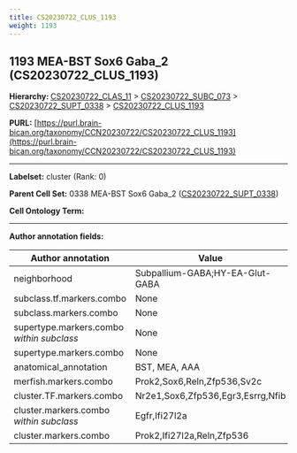 ```yaml
---
title: CS20230722_CLUS_1193
weight: 1193
---
```

## 1193 MEA-BST Sox6 Gaba_2 (CS20230722_CLUS_1193)
<b>Hierarchy: </b>
[CS20230722_CLAS_11](../CS20230722_CLAS_11) >
[CS20230722_SUBC_073](../CS20230722_SUBC_073) >
[CS20230722_SUPT_0338](../CS20230722_SUPT_0338) >
[CS20230722_CLUS_1193](../CS20230722_CLUS_1193)

**PURL:** [https://purl.brain-bican.org/taxonomy/CCN20230722/CS20230722_CLUS_1193](https://purl.brain-bican.org/taxonomy/CCN20230722/CS20230722_CLUS_1193)

---


**Labelset:** cluster (Rank: 0)

**Parent Cell Set:** 0338 MEA-BST Sox6 Gaba_2 ([CS20230722_SUPT_0338](../CS20230722_SUPT_0338))



**Cell Ontology Term:** 

[MARKER GENES.]: #


---

[TRANSFERRED ANNOTATIONS.]: #


[AUTHOR ANNOTATION FIELDS.]: #


**Author annotation fields:**

| Author annotation | Value |
|-------------------|-------|
|neighborhood|Subpallium-GABA;HY-EA-Glut-GABA|
|subclass.tf.markers.combo|None|
|subclass.markers.combo|None|
|supertype.markers.combo _within subclass_|None|
|supertype.markers.combo|None|
|anatomical_annotation|BST, MEA, AAA|
|merfish.markers.combo|Prok2,Sox6,Reln,Zfp536,Sv2c|
|cluster.TF.markers.combo|Nr2e1,Sox6,Zfp536,Egr3,Esrrg,Nfib|
|cluster.markers.combo _within subclass_|Egfr,Ifi27l2a|
|cluster.markers.combo|Prok2,Ifi27l2a,Reln,Zfp536|
